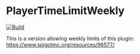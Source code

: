 
# PlayerTimeLimitWeekly

[![Build](https://github.com/J0J0HA/PlayerTimeLimitWeekly/actions/workflows/maven.yml/badge.svg)](https://github.com/J0J0HA/PlayerTimeLimitWeekly/actions/workflows/maven.yml)

This is a version allowing weekly limits of this plugin:
 <https://www.spigotmc.org/resources/96577/>
